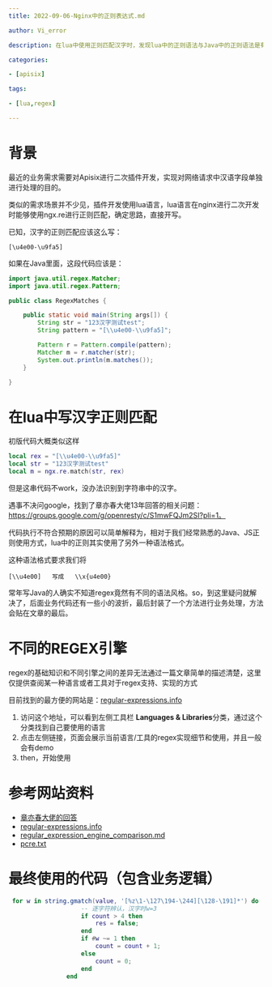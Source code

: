```yaml
---
title: 2022-09-06-Nginx中的正则表达式.md

author: Vi_error

description: 在lua中使用正则匹配汉字时，发现lua中的正则语法与Java中的正则语法是有明显差异的

categories:

- [apisix]

tags:

- [lua,regex]

---
```


# 背景

最近的业务需求需要对Apisix进行二次插件开发，实现对网络请求中汉语字段单独进行处理的目的。

类似的需求场景并不少见，插件开发使用lua语言，lua语言在nginx进行二次开发时能够使用ngx.re进行正则匹配，确定思路，直接开写。

已知，汉字的正则匹配应该这么写：

```
[\u4e00-\u9fa5]
```

如果在Java里面，这段代码应该是：

```java
import java.util.regex.Matcher;
import java.util.regex.Pattern;

public class RegexMatches {

    public static void main(String args[]) {
        String str = "123汉字测试test";
        String pattern = "[\\u4e00-\\u9fa5]";

        Pattern r = Pattern.compile(pattern);
        Matcher m = r.matcher(str);
        System.out.println(m.matches());
    }

}
```

# 在lua中写汉字正则匹配

初版代码大概类似这样

```lua
local rex = "[\\u4e00-\\u9fa5]"
local str = "123汉字测试test"
local m = ngx.re.match(str, rex) 
```

但是这串代码不work，没办法识别到字符串中的汉字。

遇事不决问google，找到了章亦春大佬13年回答的相关问题：https://groups.google.com/g/openresty/c/S1mwFQJm2SI?pli=1。

代码执行不符合预期的原因可以简单解释为，相对于我们经常熟悉的Java、JS正则使用方式，lua中的正则其实使用了另外一种语法格式。

这种语法格式要求我们将
```
[\\u4e00]   写成   \\x{u4e00}
```

常年写Java的人确实不知道regex竟然有不同的语法风格。so，到这里疑问就解决了，后面业务代码还有一些小的波折，最后封装了一个方法进行业务处理，方法会贴在文章的最后。


# 不同的REGEX引擎

regex的基础知识和不同引擎之间的差异无法通过一篇文章简单的描述清楚，这里仅提供查阅某一种语言或者工具对于regex支持、实现的方式

目前找到的最方便的网站是：[regular-expressions.info](https://www.regular-expressions.info/tools.html)

1. 访问这个地址，可以看到左侧工具栏 **Languages & Libraries**分类，通过这个分类找到自己要使用的语言
2. 点击左侧链接，页面会展示当前语言/工具的regex实现细节和使用，并且一般会有demo
3. then，开始使用


# 参考网站资料
- [章亦春大佬的回答](https://groups.google.com/g/openresty/c/S1mwFQJm2SI?pli=1)
- [regular-expressions.info](https://www.regular-expressions.info/tools.html)
- [regular_expression_engine_comparison.md](https://gist.github.com/CMCDragonkai/6c933f4a7d713ef712145c5eb94a1816)
- [pcre.txt](http://www.pcre.org/pcre.txt)

# 最终使用的代码（包含业务逻辑）

```lua
 for w in string.gmatch(value, '[%z\1-\127\194-\244][\128-\191]*') do
                    -- 逐字符辨认，汉字时w=3
                    if count > 4 then
                        res = false;
                    end
                    if #w ~= 1 then
                        count = count + 1;
                    else
                        count = 0;
                    end
                end

```